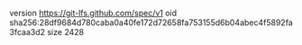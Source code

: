 version https://git-lfs.github.com/spec/v1
oid sha256:28df9684d780caba0a40fe172d72658fa753155d6b04abec4f5892fa3fcaa3d2
size 2428
